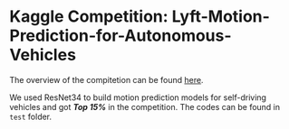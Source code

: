 # Kaggle Competition: Lyft-Motion-Prediction-for-Autonomous-Vehicles
The overview of the compitetion can be found [here](https://www.kaggle.com/competitions/lyft-motion-prediction-autonomous-vehicles/overview/).

We used ResNet34 to build motion prediction models for self-driving vehicles and got ***Top 15%*** in the competition.
The codes can be found in `test` folder.

